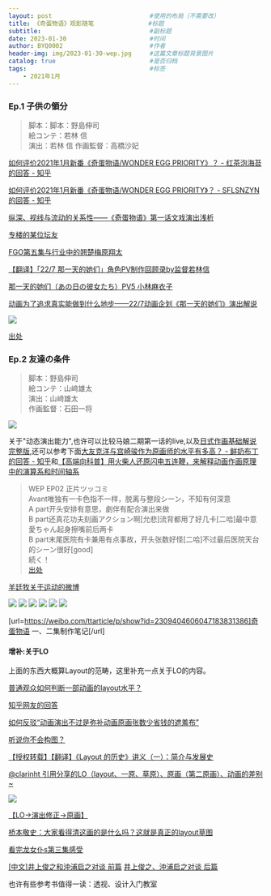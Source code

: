 ```yaml
---
layout: post                           #使用的布局（不需要改）
title: 《奇蛋物语》观影随笔               #标题
subtitle:                              #副标题
date: 2023-01-30                       #时间
author: BYQ0002                        #作者
header-img: img/2023-01-30-wep.jpg     #这篇文章标题背景图片
catalog: true                          #是否归档
tags:                                  #标签
    - 2021年1月
---
```


### Ep.1 子供の領分
 
>脚本：脚本：野島伸司\
絵コンテ：若林 信\
演出：若林 信
作画監督：高橋沙妃 

[如何评价2021年1月新番《奇蛋物语/WONDER EGG PRIORITY》？ - 红茶泡海苔的回答 - 知乎](https://www.zhihu.com/question/438925755/answer/1683291820)

[如何评价2021年1月新番《奇蛋物语/WONDER EGG PRIORITY》？ - SFLSNZYN的回答 - 知乎](https://www.zhihu.com/question/438925755/answer/1680268627)

[纵深、视线与流动的关系性——《奇蛋物语》第一话文戏演出浅析](https://weibo.com/ttarticle/p/show?id=2309404593803209081169)

[专楼的某位坛友](https://bbs.saraba1st.com/2b/forum.php?mod=viewthread&tid=1963999&page=20&authorid=397763)

[FGO第五集与行业中的翘楚梅原翔太](https://zhuanlan.zhihu.com/p/269623506)

[【翻译】「22/7 那一天的她们」角色PV制作回顾录by监督若林信](https://www.bilibili.com/read/cv5113184/)

[那一天的她们（あの日の彼女たち）PV5 小林麻衣子](https://weibo.com/6490419498/JaZIVvfAb)

[动画为了追求真实能做到什么地步——22/7动画企划《那一天的她们》演出解说](https://www.bilibili.com/read/cv1405101/)

<img src='https://raw.githubusercontent.com/BYQ0002/BYQ0002.github.io/main/img/230130_02.jpg' />

[出处](https://weibo.com/2475570167/IvyaW6FOT?type=repost#_rnd1640082331704)


### Ep.2 友達の条件

>脚本：野島伸司\
絵コンテ：山﨑雄太\
演出：山﨑雄太\
作画監督：石田一将

<img src='https://raw.githubusercontent.com/BYQ0002/BYQ0002.github.io/main/img/230131_01.jpg' />

关于"动态演出能力",也许可以比较马娘二期第一话的live,以及[日式作画基础解说 完整版](https://www.bilibili.com/video/BV17s411D75e?t=1106),还可以参考下面[大友克洋与宫崎骏作为原画师的水平有多高？ - 鲜奶布丁的回答 - 知乎](https://www.zhihu.com/question/388752015/answer/1209455464)和[【高端向科普】用火柴人还原闪电五连鞭，来解释动画作画原理中的演算系和时间轴系](https://www.bilibili.com/video/BV1Ra4y1p73j)

>WEP EP02 正片ツッコミ\
Avant唯独有一卡色指不一样，脱离与整段シーン，不知有何深意\
A part开头安排有意思，劇伴有配合演出来做\
B part还真花功夫刻画アクション啊[允悲]流背都用了好几卡[二哈]最中意愛ちゃん起身擦嘴前后两卡\
B part末尾医院有卡兼用有点事故，开头张数好怪[二哈]不过最后医院天台的シーン很好[good]\
続く！\
[出处](https://weibo.com/2295183180/JDXznBLys)

[羊廷牧关于运动的微博](https://weibo.com/yangtingmu?refer_flag=0000015010_&from=feed&loc=nickname&is_all=1&is_search=1&key_word=%E8%BF%90%E5%8A%A8#_0)

<img src='https://github.com/BYQ0002/BYQ0002.github.io/blob/main/img/230131_02.jpg?raw=true' />
<img src='https://github.com/BYQ0002/BYQ0002.github.io/blob/main/img/230131_03.jpg?raw=true' />

<img src='https://github.com/BYQ0002/BYQ0002.github.io/blob/main/img/230131_04.jpg?raw=true' />
<img src='https://github.com/BYQ0002/BYQ0002.github.io/blob/main/img/230131_05.gif?raw=true' />
<img src='https://github.com/BYQ0002/BYQ0002.github.io/blob/main/img/230131_06.jpg?raw=true' />
<img src='https://github.com/BYQ0002/BYQ0002.github.io/blob/main/img/230131_07.gif?raw=true' />

[url=https://weibo.com/ttarticle/p/show?id=2309404606047183831386]奇蛋物语 一、二集制作笔记[/url]

#### 增补:关于LO

上面的东西大概算Layout的范畴，这里补充一点关于LO的内容。

[普通观众如何判断一部动画的layout水平？](https://bbs.saraba1st.com/2b/forum.php?mod=viewthread&tid=1925613&page=2&authorid=10016)

[知乎网友的回答](https://www.zhihu.com/question/390389117/answer/1191988135)

[如何反驳“动画演出不过是弥补动画原画张数少省钱的遮羞布”](https://www.zhihu.com/question/402768700/answer/1300749371)

[听说你不会构图？](https://weibo.com/6517085292/JbMGDboad)

[【授权转载】【翻译】《Layout 的历史》讲义（一）：简介与发展史](https://weibo.com/ttarticle/p/show?id=2309404561421349290139)

[@clarinht 引用分享的LO（layout、一原、草原）、原画（第二原画）、动画的差别~](https://weibo.com/1029047232/JxvrqfjpW)

<img src='https://github.com/BYQ0002/BYQ0002.github.io/blob/main/img/230131_08.gif?raw=true' />

[【LO→演出修正→原画】](https://weibo.com/3899327798/JAzq11XG0?type=comment#_rnd1609149902933)

[桥本敬史：大家看得清这画的是什么吗？这就是真正的layout草图](https://weibo.com/1955181241/K0YM64wFe)

[看完龙女仆s第三集感受](https://t.bilibili.com/550033019668686017?tab=1)

[[中文]井上俊之和沖浦启之对谈  前篇](https://t.bilibili.com/469615057040949419?tab=)
[井上俊之、沖浦启之对谈  后篇](https://t.bilibili.com/487412972021725139?tab=2)

也许有些参考书值得一读：透视、设计入门教室
